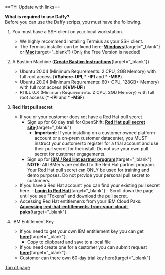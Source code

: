             
<a name="daffy-requirements"></a>

==TY: Update with links==

**What is required to use Daffy?**  
Before you can use the Daffy scripts, you must have the following.

1. You must have a SSH client on your local workstation.  
    - We highly recommend installing Termius as your SSH client.
    - The Termius installer can be found here:  [**Windows**](https://termius.com/windows){target="_blank"} or [**Mac**](https://termius.com/mac-os){target="_blank"}  (Only the Free Version is needed)
2. A Bastion Machine ([**Create Bastion Instructions**](./step1.md){target="_blank"})
    - Ubuntu 20.04 (Minimum Requirements: 2 CPU, 2GB Memory) with full root access (**VSphere-UPI**, * **-IPI** and *  **-MSP**)
    - Ubuntu 20.04 (Minimum Requirements: 60+ CPU, 128GB+ Memory) with full root access (**KVM-UPI**)
    - RHEL 8.X         (Minimum Requirements: 2 CPU, 2GB Memory) with full root access (* **-IPI** and * **-MSP**)
3. **Red Hat pull secret**
    - If you or your customer does not have a Red Hat pull secret  
        - Sign up for 60 day trail for OpenShift: [**Red Hat pull secret site**](https://sso.redhat.com/auth/realms/redhat-external/protocol/openid-connect/auth?client_id=rh-product-eval&redirect_uri=https%3A%2F%2Fwww.redhat.com%2Fwapps%2Feval%2Findex.html%3Fevaluation_id%3D1053&state=65bea41f-d86c-4132-8f2d-7e04fcb04fb1&response_mode=fragment&response_type=code&scope=openid&nonce=f02607dc-794c-4249-8318-40892596b6a4){target="_blank"}
            - **Important**: If your installing on a customer owned platform account or a on-prem customer datacenter, you MUST instruct your customer to register for a trial account and use their pull secret for the install. Do not use your own pull secret for customer engagements.
        - Sign up for [**IBM / Red Hat partner program**](https://ibm.seismic.com/Link/Content/DCblzS-G5atE21QtrT5dkC9Q){target="_blank"} <br>​​​​​​
            **NOTE**: All IBMer's are entitled to the Red Hat partner program. Your Red Hat pull secret can ONLY be used for training and demo purposes. Do not provide your personal pull secret to customers.
    - If you have a Red Hat account, you can find your existing pull secret here.
          - [**Login to Red Hat**](https://console.redhat.com/openshift/downloads){target="_blank"}
          - Scroll down the page until you see "Tokens" and download the pull secret.
    - Accessing Red Hat entitlements from your IBM Cloud Paks:  
        [**Accessing-red-hat-entitlements-from-your-cloud-paks**](https://www.ibm.com/docs/en/cloud-paks/1.0?topic=iocpc-accessing-red-hat-entitlements-from-your-cloud-paks){target="_blank"}

4. IBM Entitlement Key
    - If you need to get your own IBM entitlement key you can get [**here**](https://myibm.ibm.com/products-services/containerlibrary){target="_blank"}.
        - Copy to clipboard and save to a local file
    - If you need create one for a customer you can submit request [**here**](https://ibm.seismic.com/app#/doccenter/5477419a-9474-4c51-94af-b442e9169fab/doc/%252Fdd98c5a3df-6b7c-1d77-6f07-d12e63954c78%252FdfOTRiYmU4NTQtNWY4NC03Y2QyLWZjYWUtOGIxYmFmZjkyZThk%252CPT0%253D%252CU2VsbGVyIGVuYWJsZW1lbnQ%253D%252Flf37de4c61-502e-4996-aa5e-d81c1e6191b0//?mode=view&searchId=76d7b1d4-65bc-4d7d-98f9-fedbcd7fade9&anchorId=86762df5-468d-4f4c-909a-3c6def9866d1){target="_blank"}.
    - Customer can there own 60-day trial key [here](https://www.ibm.com/account/reg/us-en/signup?formid=urx-44505){target="_blank"}
    
[Top of page](#daffy-requirements)
